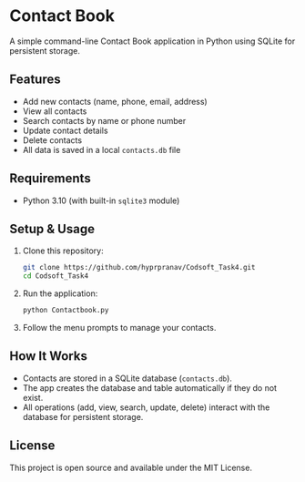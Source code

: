 # Contact Book
A simple command-line Contact Book application in Python using SQLite for persistent storage.
## Features
- Add new contacts (name, phone, email, address)
- View all contacts
- Search contacts by name or phone number
- Update contact details
- Delete contacts
- All data is saved in a local `contacts.db` file
## Requirements
- Python 3.10 (with built-in `sqlite3` module)
## Setup & Usage
1. Clone this repository:
   ```sh
   git clone https://github.com/hyprpranav/Codsoft_Task4.git
   cd Codsoft_Task4
   ```
2. Run the application:
   ```sh
   python Contactbook.py
   ```
3. Follow the menu prompts to manage your contacts.
## How It Works
- Contacts are stored in a SQLite database (`contacts.db`).
- The app creates the database and table automatically if they do not exist.
- All operations (add, view, search, update, delete) interact with the database for persistent storage.
## License
This project is open source and available under the MIT License.
